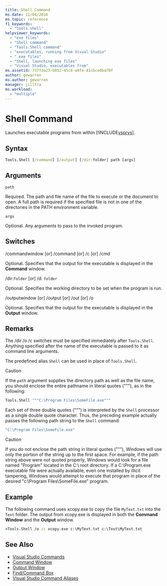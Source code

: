```yaml
---
title: Shell Command
ms.date: 11/04/2016
ms.topic: reference
f1_keywords:
  - "tools.shell"
helpviewer_keywords:
  - "exe files"
  - "Shell command"
  - "Tools.Shell command"
  - "executables, running from Visual Studio"
  - ".exe files"
  - "Shell, launching exe files"
  - "Visual Studio, executables from"
ms.assetid: 737fda23-b852-45c4-a9fe-41cbce6ba70f
author: gewarren
ms.author: gewarren
manager: jillfra
ms.workload:
  - "multiple"
---
```

# Shell Command
Launches executable programs from within [!INCLUDE[vsprvs](../../code-quality/includes/vsprvs_md.md)].

## Syntax

```cmd
Tools.Shell [/command] [/output] [/dir:folder] path [args]
```

## Arguments
 `path`

 Required. The path and file name of the file to execute or the document to open. A full path is required if the specified file is not in one of the directories in the PATH environment variable.

 `args`

 Optional. Any arguments to pass to the invoked program.

## Switches
 /commandwindow [or] /command [or] /c [or] /cmd

 Optional. Specifies that the output for the executable is displayed in the **Command** window.

 /dir:`folder` [or] /d: `folder`

 Optional. Specifies the working directory to be set when the program is run.

 /outputwindow [or] /output [or] /out [or] /o

 Optional. Specifies that the output for the executable is displayed in the **Output** window.

## Remarks
 The /dir /o /c switches must be specified immediately after `Tools.Shell`. Anything specified after the name of the executable is passed to it as command line arguments.

 The predefined alias `Shell` can be used in place of `Tools.Shell`.

> [!CAUTION]
> If the `path` argument supplies the directory path as well as the file name, you should enclose the entire pathname in literal quotes ("""), as in the following:

```cmd
Tools.Shell """C:\Program Files\SomeFile.exe"""
```

 Each set of three double quotes (""") is interpreted by the `Shell` processor as a single double quote character. Thus, the preceding example actually passes the following path string to the `Shell` command:

```cmd
"C:\Program Files\SomeFile.exe"
```

> [!CAUTION]
> If you do not enclose the path string in literal quotes ("""), Windows will use only the portion of the string up to the first space. For example, if the path string above were not quoted properly, Windows would look for a file named "Program" located in the C:\ root directory. If a C:\Program.exe executable file were actually available, even one installed by illicit tampering, Windows would attempt to execute that program in place of the desired "c:\Program Files\SomeFile.exe" program.

## Example
 The following command uses xcopy.exe to copy the file `MyText.txt` into the `Text` folder. The output from xcopy.exe is displayed in both the **Command Window** and the **Output** window.

```cmd
>Tools.Shell /o /c xcopy.exe c:\MyText.txt c:\Text\MyText.txt
```

## See Also

- [Visual Studio Commands](../../ide/reference/visual-studio-commands.md)
- [Command Window](../../ide/reference/command-window.md)
- [Output Window](../../ide/reference/output-window.md)
- [Find/Command Box](../../ide/find-command-box.md)
- [Visual Studio Command Aliases](../../ide/reference/visual-studio-command-aliases.md)